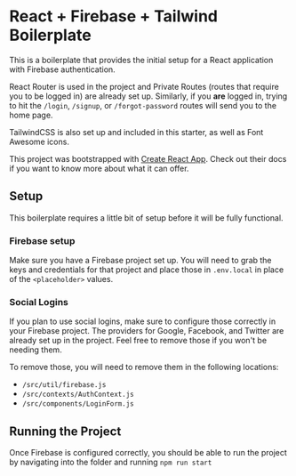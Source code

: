 # React + Firebase + Tailwind Boilerplate

This is a boilerplate that provides the initial setup for a React application with Firebase authentication.

React Router is used in the project and Private Routes (routes that require you to be logged in) are already set up. 
Similarly, if you **are** logged in, trying to hit the `/login`, `/signup`, or `/forgot-password` routes will send you to the home page. 

TailwindCSS is also set up and included in this starter, as well as Font Awesome icons.

This project was bootstrapped with [Create React App](https://github.com/facebook/create-react-app). Check out their docs if you want to know more about what it can offer.

## Setup

This boilerplate requires a little bit of setup before it will be fully functional.

### Firebase setup

Make sure you have a Firebase project set up. You will need to grab the keys and credentials for that project and place those in `.env.local` in place of the `<placeholder>` values. 

### Social Logins

If you plan to use social logins, make sure to configure those correctly in your Firebase project. The providers for Google, Facebook, and Twitter are already set up in the project. Feel free to remove those if you won't be needing them. 

To remove those, you will need to remove them in the following locations:

- `/src/util/firebase.js`
- `/src/contexts/AuthContext.js`
- `/src/components/LoginForm.js`

## Running the Project

Once Firebase is configured correctly, you should be able to run the project by navigating into the folder and running `npm run start`
